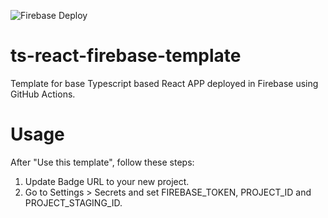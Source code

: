 ![Firebase Deploy](https://github.com/christianwong/ts-react-firebase-template/workflows/Firebase%20Deploy/badge.svg)

# ts-react-firebase-template
Template for base Typescript based React APP deployed in Firebase using GitHub Actions.

# Usage

After "Use this template", follow these steps:
1. Update Badge URL to your new project.
1. Go to Settings > Secrets and set FIREBASE_TOKEN, PROJECT_ID and PROJECT_STAGING_ID.
